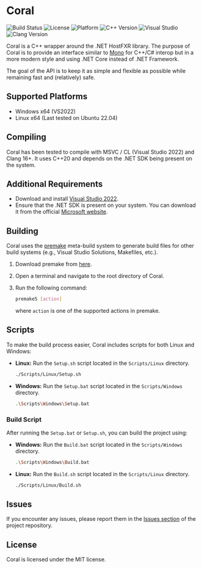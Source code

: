 # Coral

![Build Status](https://img.shields.io/badge/build-passing-brightgreen.svg)
![License](https://img.shields.io/badge/license-MIT-blue.svg)
![Platform](https://img.shields.io/badge/platform-Windows%20%7C%20Linux-lightgrey.svg)
![C++ Version](https://img.shields.io/badge/C%2B%2B-20-blue.svg)
![Visual Studio](https://img.shields.io/badge/Visual%20Studio-2022-blue.svg)
![Clang Version](https://img.shields.io/badge/Clang-16%2B-blue.svg)

Coral is a C++ wrapper around the .NET HostFXR library. The purpose of Coral is to provide an interface similar to [Mono](https://www.mono-project.com/) for C++/C# interop but in a more modern style and using .NET Core instead of .NET Framework.

The goal of the API is to keep it as simple and flexible as possible while remaining fast and (relatively) safe.

## Supported Platforms

- Windows x64 (VS2022)
- Linux x64 (Last tested on Ubuntu 22.04)

## Compiling

Coral has been tested to compile with MSVC / CL (Visual Studio 2022) and Clang 16+. It uses C++20 and depends on the .NET SDK being present on the system.

## Additional Requirements

- Download and install [Visual Studio 2022](https://visualstudio.microsoft.com/downloads/).
- Ensure that the .NET SDK is present on your system. You can download it from the official [Microsoft website](https://dotnet.microsoft.com/download).

## Building

Coral uses the [premake](https://premake.github.io/) meta-build system to generate build files for other build systems (e.g., Visual Studio Solutions, Makefiles, etc.).

1. Download premake from [here](https://premake.github.io/).
2. Open a terminal and navigate to the root directory of Coral.
3. Run the following command:

   ```sh
   premake5 [action]
   ```

   where `action` is one of the supported actions in premake.

## Scripts

To make the build process easier, Coral includes scripts for both Linux and Windows:

- **Linux:** Run the `Setup.sh` script located in the `Scripts/Linux` directory.

  ```sh
  ./Scripts/Linux/Setup.sh
  ```

- **Windows:** Run the `Setup.bat` script located in the `Scripts/Windows` directory.

  ```sh
  .\Scripts\Windows\Setup.bat
  ```

### Build Script

After running the `Setup.bat` or `Setup.sh`, you can build the project using:

- **Windows:** Run the `Build.bat` script located in the `Scripts/Windows` directory.

  ```sh
  .\Scripts\Windows\Build.bat
  ```

- **Linux:** Run the `Build.sh` script located in the `Scripts/Linux` directory.

  ```sh
  ./Scripts/Linux/Build.sh
  ```

## Issues

If you encounter any issues, please report them in the [Issues section](https://github.com/yourusername/Coral/issues) of the project repository.

## License

Coral is licensed under the MIT license.
